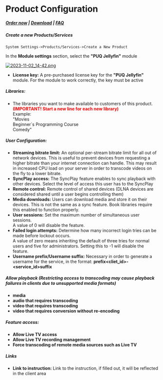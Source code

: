 # Product Configuration

#####  [Order now](https://puqcloud.com/whmcs-module-jellyfin.php) | [Download](https://download.puqcloud.com/WHMCS/servers/PUQ_WHMCS-Jellyfin/) | [FAQ](https://faq.puqcloud.com/)

##### Create a new Products/Services

```
System Settings->Products/Services->Create a New Product
```

In the **Module settings** section, select the **"PUQ Jellyfin"** module

[![2023-11-02_14-42.png](https://doc.puq.info/uploads/images/gallery/2023-11/scaled-1680-/2023-11-02-14-42.png)](https://doc.puq.info/uploads/images/gallery/2023-11/2023-11-02-14-42.png)

- **License key:** A pre-purchased license key for the **"PUQ Jellyfin"** module. For the module to work correctly, the key must be active

##### Libraries:

- The libraries you want to make available to customers of this product.  
    <span style="color: #ff0000;">**(IMPORTANT! Start a new line for each new library)**</span>  
    Example:  
    "Movies  
    Beginner`s Programming Course  
    Comedy"

##### User Configuration:

- **Streaming bitrate limit:** An optional per-stream bitrate limit for all out of network devices. This is useful to prevent devices from requesting a higher bitrate than your internet connection can handle. This may result in increased CPU load on your server in order to transcode videos on the fly to a lower bitrate.
- **SyncPlay access:** The SyncPlay feature enables to sync playback with other devices. Select the level of access this user has to the SyncPlay
- **Remote control:** Remote control of shared devices (DLNA devices are considered shared until a user begins controlling them)
- **Media downloads:** Users can download media and store it on their devices. This is not the same as a sync feature. Book libraries require this enabled to function properly.
- **User sessions:** Set the maximum number of simultaneous user sessions. <div>A value of 0 will disable the feature.</div>
- **Failed login attempts:** Determine how many incorrect login tries can be made before lockout occurs. <div>A value of zero means inheriting the default of three tries for normal users and five for administrators. Setting this to -1 will disable the feature.</div>
- **Username prefix/Username suffix:** Necessary in order to generate a username for the service, in the format: **prefix&lt;cliet\_id&gt;-&lt;service\_id&gt;suffix**

##### Allow playback (Restricting access to transcoding may cause playback failures in clients due to unsupported media formats)

- **media**
- **audio that requires transcoding**
- **video that requires transcoding**
- **video that requires conversion without re-encoding**

##### Feature access:

- **Allow Live TV access**
- **Allow Live TV recording management**
- **Force transcoding of remote media sources such as Live TV**

##### Links

- **Link to instruction:** Link to the instruction, if filled out, it will be reflected in the client area